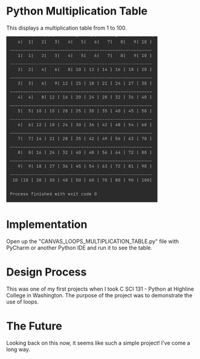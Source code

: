 # Python Multiplication Table
This displays a multiplication table from 1 to 100.

<img src="python-multiplication-table.png" width = "400">

# Implementation 
Open up the "CANVAS_LOOPS_MULTIPLICATION_TABLE.py" file with PyCharm or another Python IDE and run it to see the table. 

# Design Process
This was one of my first projects when I took C SCI 131 - Python at Highline College in Washington. The purpose of the project was to demonstrate the use of loops.

# The Future
Looking back on this now, it seems like such a simple project! I've come a long way.
